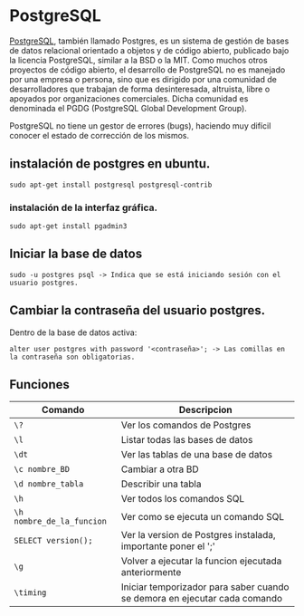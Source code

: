 # PostgreSQL
[PostgreSQL](https://es.wikipedia.org/wiki/PostgreSQL), también llamado Postgres, es un sistema de gestión de bases de datos relacional orientado a objetos y de código abierto, publicado bajo la licencia PostgreSQL, similar a la BSD o la MIT.
Como muchos otros proyectos de código abierto, el desarrollo de PostgreSQL no es manejado por una empresa o persona, sino que es dirigido por una comunidad de desarrolladores que trabajan de forma desinteresada, altruista, libre o apoyados por organizaciones comerciales. Dicha comunidad es denominada el PGDG (PostgreSQL Global Development Group).

PostgreSQL no tiene un gestor de errores (bugs), haciendo muy difícil conocer el estado de corrección de los mismos.


## instalación de postgres en ubuntu.
```console
sudo apt-get install postgresql postgresql-contrib
```

### instalación de la interfaz gráfica.
```console
sudo apt-get install pgadmin3
```

## Iniciar la base de datos
```console
sudo -u postgres psql -> Indica que se está iniciando sesión con el usuario postgres.
```

## Cambiar la contraseña del usuario postgres.
Dentro de la base de datos activa:
```console
alter user postgres with password '<contraseña>'; -> Las comillas en la contraseña son obligatorias.
```

## Funciones
| Comando | Descripcion |
| -- | -- |
| ``` \? ``` | Ver los comandos de Postgres |
| ``` \l ```  | Listar todas las bases de datos |
| ``` \dt ```  | Ver las tablas de una base de datos |
| ``` \c nombre_BD ``` | Cambiar a otra BD |
| ``` \d nombre_tabla ``` | Describir una tabla |
| ``` \h ``` | Ver todos los comandos SQL |
| ``` \h nombre_de_la_funcion ``` | Ver como se ejecuta un comando SQL |
| ``` SELECT version(); ``` | Ver la version de Postgres instalada, importante poner el ';' |
| ``` \g ``` | Volver a ejecutar la funcion ejecutada anteriormente |
| ``` \timing ``` | Iniciar temporizador para saber cuando se demora en ejecutar cada comando |





